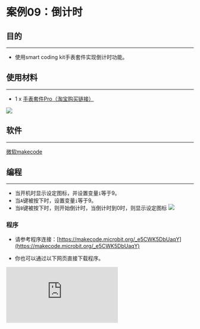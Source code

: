 ﻿# 案例09：倒计时

## 目的
---
- 使用smart coding kit手表套件实现倒计时功能。

## 使用材料
---

- 1 x [手表套件Pro（淘宝购买链接）](https://item.taobao.com/item.htm?ft=t&id=582042009614)

![](https://wiki-media-ef.oss-cn-hongkong.aliyuncs.com//images/smart_coding_kit_case_09_01.png)


## 软件
---
[微软makecode](https://makecode.microbit.org/#)

## 编程
---

- 当开机时显示设定图标，并设置变量`i`等于9。
- 当`A`键被按下时，设置变量`i`等于9。
- 当`B`键被按下时，则开始倒计时，当倒计时到0时，则显示设定图标
![](https://wiki-media-ef.oss-cn-hongkong.aliyuncs.com//images/smart_coding_kit_case_09_02.png)






### 程序
- 请参考程序连接：[https://makecode.microbit.org/_e5CWK5DbUaqY](https://makecode.microbit.org/_e5CWK5DbUaqY)

- 你也可以通过以下网页直接下载程序。

<div
    style={{
        position: 'relative',
        paddingBottom: '60%',
        overflow: 'hidden',
    }}
>
    <iframe
        src="https://makecode.microbit.org/_e5CWK5DbUaqY"
        frameborder="0"
        sandbox="allow-popups allow-forms allow-scripts allow-same-origin"
        style={{
            position: 'absolute',
            width: '100%',
            height: '100%',
        }}
    />
</div>
---


## 结论
---
- 当开机时显示设定图标
- 当`A`键被按下时，LED矩阵显示数值9
- 当`B`键被按下时，开始倒计时，当显示到0时，则显示设定图标




## 思考
---


## 常见问题


## 相关阅读
---

